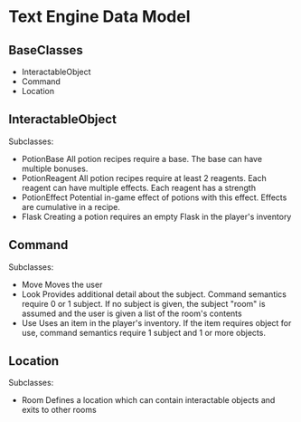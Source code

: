 # Text Engine Data Model

## BaseClasses

 - InteractableObject
 - Command
 - Location 

## InteractableObject

Subclasses:
 - PotionBase
    All potion recipes require a base. The base can have multiple bonuses.
 - PotionReagent
    All potion recipes require at least 2 reagents. Each reagent can have multiple effects. Each reagent has a strength
 - PotionEffect 
    Potential in-game effect of potions with this effect. Effects are cumulative in a recipe.
 - Flask
    Creating a potion requires an empty Flask in the player's inventory

## Command

Subclasses:
 - Move
    Moves the user
 - Look
    Provides additional detail about the subject. Command semantics require 0 or 1 subject. If no subject is given, the subject "room" is assumed and the user is given a list of the room's contents
 - Use
    Uses an item in the player's inventory. If the item requires object for use, command semantics require 1 subject and 1 or more objects. 

## Location

Subclasses:
 - Room
    Defines a location which can contain interactable objects and exits to other rooms
